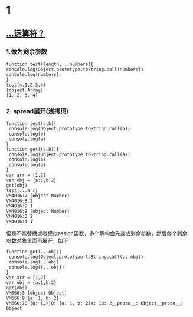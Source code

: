 # 1

## [...运算符？](https://developer.mozilla.org/zh-CN/docs/Web/JavaScript/Reference/Operators/Spread_syntax)

### 1.做为剩余参数

```-js
function test(length,...numbers){
console.log(Object.prototype.toString.call(numbers))
console.log(numbers)
}
test(4,1,2,3,4)
[object Array]
[1, 2, 3, 4]
```

### 2. spread展开(浅拷贝)

```-js
function test(a,b){
 console.log(Object.prototype.toString.call(a))
 console.log(b)
 console.log(a)
}
function get({a,b}){
 console.log(Object.prototype.toString.call(a))
 console.log(b)
 console.log(a)
}
var arr = [1,2]
var obj = {a:1,b:2}
get(obj)
test(...arr)
VM4016:7 [object Number]
VM4016:8 2
VM4016:9 1
VM4016:2 [object Number]
VM4016:3 2
VM4016:4 1
```

但是不能替换或者模拟assign函数，多个解构会先变成剩余参数，然后每个剩余参数对象里面再展开，如下

```-js
function get(...obj){
 console.log(Object.prototype.toString.call(...obj))
 console.log(...obj)
 console.log({...obj})
}
var arr = [1,2]
var obj = {a:1,b:2}
get(obj)
VM666:8 [object Object]
VM666:9 {a: 1, b: 2}
VM666:10 {0: {…}}0: {a: 1, b: 2}a: 1b: 2__proto__: Object__proto__: Object
```

